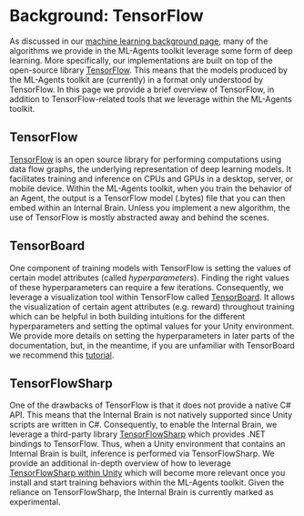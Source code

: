 # Background: TensorFlow

As discussed in our 
[machine learning background page](Background-Machine-Learning.md), many of the
algorithms we provide in the ML-Agents toolkit leverage some form of deep learning.
More specifically, our implementations are built on top of the open-source 
library [TensorFlow](https://www.tensorflow.org/). This means that the models
produced by the ML-Agents toolkit are (currently) in a format only understood by
TensorFlow. In this page we provide a brief overview of TensorFlow, in addition
to TensorFlow-related tools that we leverage within the ML-Agents toolkit.

## TensorFlow

[TensorFlow](https://www.tensorflow.org/) is an open source library for
performing computations using data flow graphs, the underlying representation
of deep learning models. It facilitates training and inference on CPUs and
GPUs in a desktop, server, or mobile device. Within the ML-Agents toolkit, when you
train the behavior of an Agent, the output is a TensorFlow model (.bytes)
file that you can then embed within an Internal Brain. Unless you implement 
a new algorithm, the use of TensorFlow is mostly abstracted away and behind 
the scenes. 

## TensorBoard

One component of training models with TensorFlow is setting the
values of certain model attributes (called _hyperparameters_). Finding the
right values of these hyperparameters can require a few iterations.
Consequently, we leverage a visualization tool within TensorFlow called
[TensorBoard](https://www.tensorflow.org/programmers_guide/summaries_and_tensorboard). 
It allows the visualization of certain agent attributes (e.g. reward)
throughout training which can be helpful in both building
intuitions for the different hyperparameters and setting the optimal values for 
your Unity environment. We provide more details on setting the hyperparameters
in later parts of the documentation, but, in the meantime, if you are 
unfamiliar with TensorBoard we recommend this 
[tutorial](https://github.com/dandelionmane/tf-dev-summit-tensorboard-tutorial).

## TensorFlowSharp

One of the drawbacks of TensorFlow is that it does not provide a native
C# API. This means that the Internal Brain is not natively supported since
Unity scripts are written in C#. Consequently,
to enable the Internal Brain, we leverage a third-party 
library [TensorFlowSharp](https://github.com/migueldeicaza/TensorFlowSharp) 
which provides .NET bindings to TensorFlow. Thus, when a Unity environment
that contains an Internal Brain is built, inference is performed via
TensorFlowSharp. We provide an additional in-depth overview of how to
leverage [TensorFlowSharp within Unity](Using-TensorFlow-Sharp-in-Unity.md)
which will become more relevant once you install and start training
behaviors within the ML-Agents toolkit. Given the reliance on TensorFlowSharp, the
Internal Brain is currently marked as experimental.
